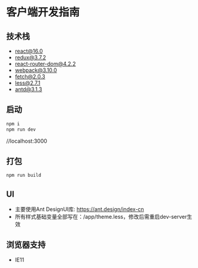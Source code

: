 # 客户端开发指南 

## 技术栈 
+ react@16.0
+ redux@3.7.2
+ react-router-dom@4.2.2
+ webpack@3.10.0
+ fetch@2.0.3
+ less@2.7.1
+ antd@3.1.3

## 启动 
```sh
npm i
npm run dev
```
//localhost:3000

## 打包 
```sh
npm run build 
```

## UI
+ 主要使用Ant DesignUI库: https://ant.design/index-cn
+ 所有样式基础变量全部写在：/app/theme.less，修改后需重启dev-server生效

## 浏览器支持
+ IE11
